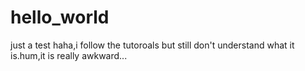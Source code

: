 # hello_world
just a test
haha,i follow the tutoroals but still don't understand what it is.hum,it is really awkward... 
